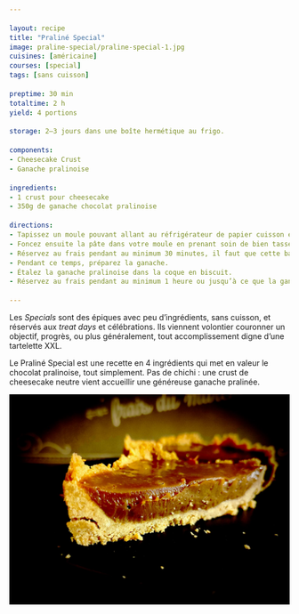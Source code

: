 ```yaml
---

layout: recipe
title: "Praliné Special"
image: praline-special/praline-special-1.jpg
cuisines: [américaine]
courses: [special]
tags: [sans cuisson]

preptime: 30 min
totaltime: 2 h
yield: 4 portions

storage: 2–3 jours dans une boîte hermétique au frigo.

components:
- Cheesecake Crust
- Ganache pralinoise

ingredients:
- 1 crust pour cheesecake
- 350g de ganache chocolat pralinoise

directions:
- Tapissez un moule pouvant allant au réfrigérateur de papier cuisson en minimisant au maximum les plis.
- Foncez ensuite la pâte dans votre moule en prenant soin de bien tasser la base et les bords. Les bords doivent être suffisamment hauts pour accueillir la ganache et le glaçage – après à vous d'adapter les proportions aux différentes étapes du montage si vous voyez que les bords ne le sont pas assez. 
- Réservez au frais pendant au minimum 30 minutes, il faut que cette base soit suffisamment solide pour accueillir la ganache.
- Pendant ce temps, préparez la ganache.
- Étalez la ganache pralinoise dans la coque en biscuit.
- Réservez au frais pendant au minimum 1 heure ou jusqu’à ce que la ganache ait bien pris.

---
```


Les <i lang="en">Specials</i> sont des épiques avec peu d’ingrédients, sans cuisson, et réservés aux <i lang="en">treat days</i> et célébrations. Ils viennent volontier couronner un objectif, progrès, ou plus généralement, tout accomplissement digne d’une tartelette XXL.

Le Praliné Special est une recette en 4 ingrédients qui met en valeur le chocolat pralinoise, tout simplement. Pas de chichi&nbsp;: une crust de cheesecake neutre vient accueillir une généreuse ganache pralinée.

![Un biscuit bien friable accompagné d’une ganache pralinoise bien riche et crémeuse. Il n’y a pas besoin de plus.](../images/praline-special/praline-special-2.jpg)